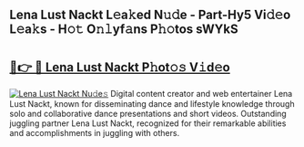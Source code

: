 ## Lena Lust Nackt L𝚎a𝚔ed N𝚞𝚍e - Part-Hy5 Vi𝚍𝚎o L𝚎a𝚔s - H𝚘𝚝 O𝚗𝚕yf𝚊ns P𝚑𝚘tos sWYkS

# <h2><a href="http://kf48p03.oniu.top/?m=Lena+Lust+Nackt">🔗👉 🔴 Lena Lust Nackt P𝚑ot𝚘𝚜 V𝚒d𝚎o</a></h2>

[![Lena Lust Nackt Nu𝚍e𝚜](https://i.imgur.com/0qMVB7G.gif)](http://kf48p03.oniu.top/?m=Lena+Lust+Nackt)
Digital content creator and web entertainer Lena Lust Nackt, known for disseminating dance and lifestyle knowledge through solo and collaborative dance presentations and short videos. Outstanding juggling partner Lena Lust Nackt, recognized for their remarkable abilities and accomplishments in juggling with others.  
